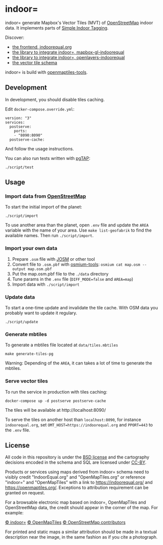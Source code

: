 # indoor=

indoor= generate Mapbox's Vector Tiles (MVT) of [OpenStreetMap][osm] indoor data. It implements parts of [Simple Indoor Tagging][s-i-t].

Discover:

- [the frontend, indoorequal.org](https://github.com/indoorequal/indoorequal.org)
- [the library to integrate indoor=, mapbox-gl-indoorequal](https://github.com/indoorequal/mapbox-gl-indoorequal)
- [the library to integrate indoor=, openlayers-indoorequal](https://github.com/indoorequal/openlayers-indoorequal)
- [the vector tile schema](https://indoorequal.com/doc/schema)

indoor= is build with [openmaptiles-tools][omt-tools].

## Development

In development, you should disable tiles caching.

Edit `docker-compose.override.yml`:

    version: "3"
    services:
      postserve:
        ports:
        - "8090:8090"
      postserve-cache:

And follow the usage instructions.

You can also run tests written with [pgTAP][]:

    ./script/test

## Usage

### Import data from [OpenStreetMap][osm]

To start the initial import of the planet:

    ./script/import

To use another area than the planet, open `.env` file and update the `AREA` variable with the name of your area. Use `make list-geofabrik` to find the available names.
Then run `./script/import`.

### Import your own data

1. Prepare `.osm` file with [JOSM][] or other tool
1. Convert file to `.osm.pbf` with [osmium-tools][]: `osmium cat map.osm --output map.osm.pbf`
1. Put the map.osm.pbf file to the `./data` directory
1. Tune params in the `.env` file (`DIFF_MODE=false` and `AREA=map`)
1. Import data with `./script/import`

### Update data

To start a one-time update and invalidate the tile cache. With OSM data you probably want to update it regulary.

    ./script/update

### Generate mbtiles

To generate a mbtiles file located at `data/tiles.mbtiles`

    make generate-tiles-pg

Warning: Depending of the `AREA`, it can takes a lot of time to generate the mbtiles.

### Serve vector tiles

To run the service in production with tiles caching:

    docker-compose up -d postserve postserve-cache

The tiles will be available at http://localhost:8090/

To serve the tiles on another host than `localhost:8090`, for instance `indoorequal.org`, set `OMT_HOST=https://indoorequal.org` and `PPORT=443` to the `.env` file.

## License

All code in this repository is under the [BSD license](./LICENSE.md) and the cartography decisions encoded in the schema and SQL are licensed under [CC-BY](./LICENSE.md).

Products or services using maps derived from indoor= schema need to visibly credit "IndoorEqual.org" and "OpenMapTiles.org" or reference "indoor=" and "OpenMapTiles" with a link to https://indoorequal.org/ and https://openmaptiles.org/. Exceptions to attribution requirement can be granted on request.

For a browsable electronic map based on indoor=, OpenMapTiles and OpenStreetMap data, the
credit should appear in the corner of the map. For example:

[© indoor=](https://indoorequal.org/) [© OpenMapTiles](https://openmaptiles.org/) [© OpenStreetMap contributors](https://www.openstreetmap.org/copyright)

For printed and static maps a similar attribution should be made in a textual
description near the image, in the same fashion as if you cite a photograph.

[osm]: https://openstreetmap.org/
[s-i-t]: https://wiki.openstreetmap.org/wiki/Simple_Indoor_Tagging
[omt-tools]: https://github.com/openmaptiles/openmaptiles-tools
[pgtap]: https://pgtap.org/
[josm]: https://josm.openstreetmap.de/
[osmium-tools]: https://osmcode.org/osmium-tool/
